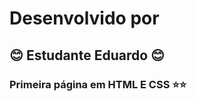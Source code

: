 # Desenvolvido por
## :blush: Estudante Eduardo :blush:
### Primeira página em HTML E CSS :star::star:

